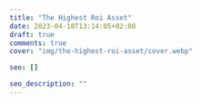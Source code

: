 ```yaml
---
title: "The Highest Roi Asset"
date: 2023-04-18T13:14:05+02:00
draft: true
comments: true
cover: "img/the-highest-roi-asset/cover.webp"

seo: []

seo_description: ""
---
```

